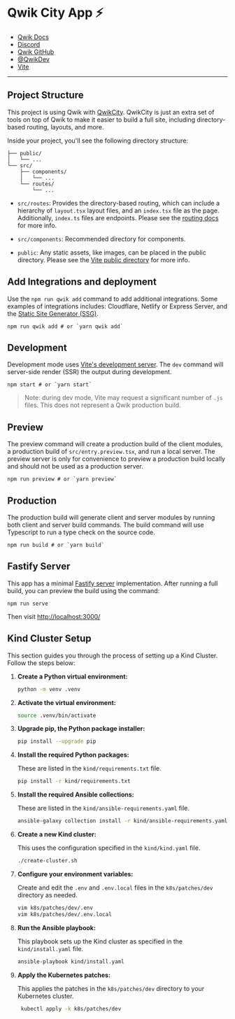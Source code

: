 # Qwik City App ⚡️

- [Qwik Docs](https://qwik.builder.io/)
- [Discord](https://qwik.builder.io/chat)
- [Qwik GitHub](https://github.com/BuilderIO/qwik)
- [@QwikDev](https://twitter.com/QwikDev)
- [Vite](https://vitejs.dev/)

---

## Project Structure

This project is using Qwik with [QwikCity](https://qwik.builder.io/qwikcity/overview/). QwikCity is just an extra set of tools on top of Qwik to make it easier to build a full site, including directory-based routing, layouts, and more.

Inside your project, you'll see the following directory structure:

```
├── public/
│   └── ...
└── src/
    ├── components/
    │   └── ...
    └── routes/
        └── ...
```

- `src/routes`: Provides the directory-based routing, which can include a hierarchy of `layout.tsx` layout files, and an `index.tsx` file as the page. Additionally, `index.ts` files are endpoints. Please see the [routing docs](https://qwik.builder.io/qwikcity/routing/overview/) for more info.

- `src/components`: Recommended directory for components.

- `public`: Any static assets, like images, can be placed in the public directory. Please see the [Vite public directory](https://vitejs.dev/guide/assets.html#the-public-directory) for more info.

## Add Integrations and deployment

Use the `npm run qwik add` command to add additional integrations. Some examples of integrations includes: Cloudflare, Netlify or Express Server, and the [Static Site Generator (SSG)](https://qwik.builder.io/qwikcity/guides/static-site-generation/).

```shell
npm run qwik add # or `yarn qwik add`
```

## Development

Development mode uses [Vite's development server](https://vitejs.dev/). The `dev` command will server-side render (SSR) the output during development.

```shell
npm start # or `yarn start`
```

> Note: during dev mode, Vite may request a significant number of `.js` files. This does not represent a Qwik production build.

## Preview

The preview command will create a production build of the client modules, a production build of `src/entry.preview.tsx`, and run a local server. The preview server is only for convenience to preview a production build locally and should not be used as a production server.

```shell
npm run preview # or `yarn preview`
```

## Production

The production build will generate client and server modules by running both client and server build commands. The build command will use Typescript to run a type check on the source code.

```shell
npm run build # or `yarn build`
```

## Fastify Server

This app has a minimal [Fastify server](https://fastify.dev/) implementation. After running a full build, you can preview the build using the command:

```
npm run serve
```

Then visit [http://localhost:3000/](http://localhost:3000/)

## Kind Cluster Setup

This section guides you through the process of setting up a Kind Cluster. Follow the steps below:

1. **Create a Python virtual environment:**

   ```bash
   python -m venv .venv
   ```

2. **Activate the virtual environment:**

   ```bash
   source .venv/bin/activate
   ```

3. **Upgrade pip, the Python package installer:**

   ```bash
   pip install --upgrade pip
   ```

4. **Install the required Python packages:**

   These are listed in the `kind/requirements.txt` file.

   ```bash
   pip install -r kind/requirements.txt
   ```

5. **Install the required Ansible collections:**

   These are listed in the `kind/ansible-requirements.yaml` file.

   ```bash
   ansible-galaxy collection install -r kind/ansible-requirements.yaml
   ```

6. **Create a new Kind cluster:**

   This uses the configuration specified in the `kind/kind.yaml` file.

   ```bash
   ./create-cluster.sh
   ```

7. **Configure your environment variables:**

   Create and edit the `.env` and `.env.local` files in the `k8s/patches/dev` directory as needed.

   ```bash
   vim k8s/patches/dev/.env
   vim k8s/patches/dev/.env.local
   ```

8. **Run the Ansible playbook:**

   This playbook sets up the Kind cluster as specified in the `kind/install.yaml` file.

   ```bash
   ansible-playbook kind/install.yaml
   ```

9. **Apply the Kubernetes patches:**

   This applies the patches in the `k8s/patches/dev` directory to your Kubernetes cluster.

   ```bash
    kubectl apply -k k8s/patches/dev
   ```
